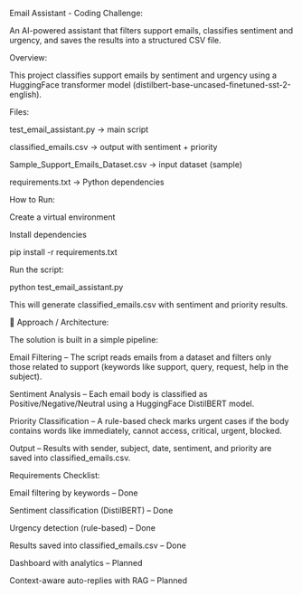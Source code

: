 Email Assistant - Coding Challenge:

  An AI-powered assistant that filters support emails, classifies sentiment and urgency, and saves the results into a structured CSV file.

Overview:

  This project classifies support emails by sentiment and urgency using a HuggingFace transformer model (distilbert-base-uncased-finetuned-sst-2-english).

Files:

  test_email_assistant.py → main script
  
  classified_emails.csv → output with sentiment + priority
  
  Sample_Support_Emails_Dataset.csv → input dataset (sample)
  
  requirements.txt → Python dependencies

How to Run:

  Create a virtual environment
  
  Install dependencies
  
  pip install -r requirements.txt


Run the script:

  python test_email_assistant.py
  
  
  This will generate classified_emails.csv with sentiment and priority results.


📖 Approach / Architecture:

  The solution is built in a simple pipeline:
  
  Email Filtering – The script reads emails from a dataset and filters only those related to support (keywords like support, query, request, help in the subject).
  
  Sentiment Analysis – Each email body is classified as Positive/Negative/Neutral using a HuggingFace DistilBERT model.
  
  Priority Classification – A rule-based check marks urgent cases if the body contains words like immediately, cannot access, critical, urgent, blocked.
  
  Output – Results with sender, subject, date, sentiment, and priority are saved into classified_emails.csv.




Requirements Checklist:

  Email filtering by keywords – Done
  
  Sentiment classification (DistilBERT) – Done
  
  Urgency detection (rule-based) – Done
  
  Results saved into classified_emails.csv – Done
  
  Dashboard with analytics – Planned
  
  Context-aware auto-replies with RAG – Planned



